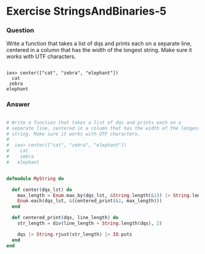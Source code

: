 Exercise StringsAndBinaries-5
=============================

### Question

Write a function that takes a list of dqs and prints each on a separate line, centered in a column that has the width of the longest string. Make sure it works with UTF characters.

```shell

​iex>​ center([​"​​cat"​, ​"​​zebra"​, ​"​​elephant"​])
  cat
 zebra
elephant

```


### Answer

```elixir

# Write a function that takes a list of dqs and prints each on a
# separate line, centered in a column that has the width of the longest
# string. Make sure it works with UTF characters.
#
​#	​iex>​ center([​"​​cat"​, ​"​​zebra"​, ​"​​elephant"​])
#​	  cat
#	 zebra
#	elephant


defmodule MyString do

  def center(dqs_lst) do
    max_length = Enum.max_by(dqs_lst, &String.length(&1)) |> String.length
    Enum.each(dqs_lst, &(centered_print(&1, max_length)))
  end

  def centered_print(dqs, line_length) do
    str_length = div(line_length + String.length(dqs), 2)

    dqs |> String.rjust(str_length) |> IO.puts
  end
end


```
